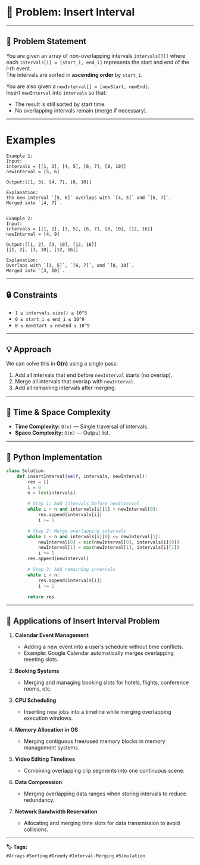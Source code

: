 # 📝 Problem: Insert Interval
---

## 📜 Problem Statement
You are given an array of non-overlapping intervals `intervals[][]` where each `intervals[i] = [start_i, end_i]` represents the start and end of the *i-th* event.  
The intervals are sorted in **ascending order** by `start_i`.

You are also given a `newInterval[] = [newStart, newEnd]`.  
Insert `newInterval` into `intervals` so that:
- The result is still sorted by start time.
- No overlapping intervals remain (merge if necessary).

---
# Examples 
```text
Example 1:
Input:
intervals = [[1, 3], [4, 5], [6, 7], [8, 10]]
newInterval = [5, 6]

Output:[[1, 3], [4, 7], [8, 10]]

Explanation:
The new interval `[5, 6]` overlaps with `[4, 5]` and `[6, 7]`.  
Merged into `[4, 7]`.


Example 2:
Input:
intervals = [[1, 2], [3, 5], [6, 7], [8, 10], [12, 16]]
newInterval = [4, 9]

Output:[[1, 2], [3, 10], [12, 16]]
[[1, 2], [3, 10], [12, 16]]

Explanation:
Overlaps with `[3, 5]`, `[6, 7]`, and `[8, 10]`.  
Merged into `[3, 10]`.
```
---

## 🔒 Constraints
- `1 ≤ intervals.size() ≤ 10^5`
- `0 ≤ start_i ≤ end_i ≤ 10^9`
- `0 ≤ newStart ≤ newEnd ≤ 10^9`

---

## 💡 Approach
We can solve this in **O(n)** using a single pass:
1. Add all intervals that end before `newInterval` starts (no overlap).
2. Merge all intervals that overlap with `newInterval`.
3. Add all remaining intervals after merging.

---

## 🧮 Time & Space Complexity
- **Time Complexity:** `O(n)` — Single traversal of intervals.
- **Space Complexity:** `O(n)` — Output list.

---

## 🚀 Python Implementation
```python
class Solution:
    def insertInterval(self, intervals, newInterval):
        res = []
        i = 0
        n = len(intervals)

        # Step 1: Add intervals before newInterval
        while i < n and intervals[i][1] < newInterval[0]:
            res.append(intervals[i])
            i += 1

        # Step 2: Merge overlapping intervals
        while i < n and intervals[i][0] <= newInterval[1]:
            newInterval[0] = min(newInterval[0], intervals[i][0])
            newInterval[1] = max(newInterval[1], intervals[i][1])
            i += 1
        res.append(newInterval)

        # Step 3: Add remaining intervals
        while i < n:
            res.append(intervals[i])
            i += 1

        return res
```
---
## 📌 Applications of Insert Interval Problem

1. **Calendar Event Management**  
   - Adding a new event into a user’s schedule without time conflicts.
   - Example: Google Calendar automatically merges overlapping meeting slots.

2. **Booking Systems**  
   - Merging and managing booking slots for hotels, flights, conference rooms, etc.

3. **CPU Scheduling**  
   - Inserting new jobs into a timeline while merging overlapping execution windows.

4. **Memory Allocation in OS**  
   - Merging contiguous free/used memory blocks in memory management systems.

5. **Video Editing Timelines**  
   - Combining overlapping clip segments into one continuous scene.

6. **Data Compression**  
   - Merging overlapping data ranges when storing intervals to reduce redundancy.

7. **Network Bandwidth Reservation**  
   - Allocating and merging time slots for data transmission to avoid collisions.
---
**🏷️ Tags:**  
`#Arrays` `#Sorting` `#Greedy` `#Interval-Merging` `#Simulation`
